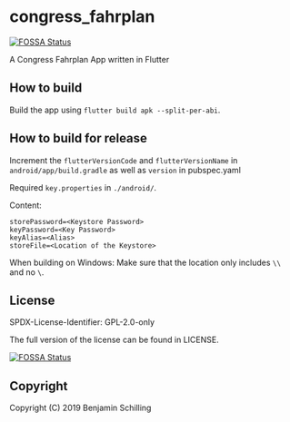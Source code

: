 # congress_fahrplan
[![FOSSA Status](https://app.fossa.io/api/projects/git%2Bgithub.com%2FbenjaminSchilling33%2Fcongress_fahrplan.svg?type=shield)](https://app.fossa.io/projects/git%2Bgithub.com%2FbenjaminSchilling33%2Fcongress_fahrplan?ref=badge_shield)

A Congress Fahrplan App written in Flutter

## How to build

Build the app using `flutter build apk --split-per-abi`.

## How to build for release

Increment the `flutterVersionCode` and `flutterVersionName` in `android/app/build.gradle` as well as `version` in pubspec.yaml

Required `key.properties` in `./android/`.

Content:

```
storePassword=<Keystore Password>
keyPassword=<Key Password>
keyAlias=<Alias>
storeFile=<Location of the Keystore>
```

When building on Windows: Make sure that the location only includes `\\` and no `\`.

## License
SPDX-License-Identifier: GPL-2.0-only

The full version of the license can be found in LICENSE.


[![FOSSA Status](https://app.fossa.io/api/projects/git%2Bgithub.com%2FbenjaminSchilling33%2Fcongress_fahrplan.svg?type=large)](https://app.fossa.io/projects/git%2Bgithub.com%2FbenjaminSchilling33%2Fcongress_fahrplan?ref=badge_large)

## Copyright
Copyright (C) 2019 Benjamin Schilling